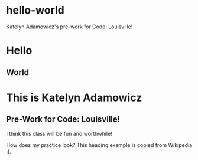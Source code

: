 # hello-world
Katelyn Adamowicz's pre-work for Code: Louisville!
<h1>Hello</h1>

<h2>World</h2>

<h1>This is Katelyn Adamowicz</h1>

<h2>Pre-Work for Code: Louisville!</h2>

<p>I think this class will be fun and worthwhile!</p>

<p>How does my practice look? This heading example is copied from Wikipedia :).</p>
